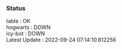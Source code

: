 ### Status


table : OK  
hogwarts : DOWN  
icy-bot : DOWN  
Latest Update : 2022-09-24 07:14:10.812256
